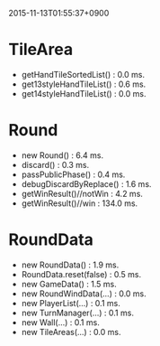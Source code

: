 2015-11-13T01:55:37+0900

# TileArea
- getHandTileSortedList()  :     0.0 ms.
- get13styleHandTileList() :     0.6 ms.
- get14styleHandTileList() :     0.0 ms.
# Round
- new Round()              :     6.4 ms.
- discard()                :     0.3 ms.
- passPublicPhase()        :     0.4 ms.
- debugDiscardByReplace()  :     1.6 ms.
- getWinResult()//notWin   :     4.2 ms.
- getWinResult()//win      :   134.0 ms.
# RoundData
- new RoundData()          :     1.9 ms.
- RoundData.reset(false)   :     0.5 ms.
- new GameData()           :     1.5 ms.
- new RoundWindData(...)   :     0.0 ms.
- new PlayerList(...)      :     0.1 ms.
- new TurnManager(...)     :     0.1 ms.
- new Wall(...)            :     0.1 ms.
- new TileAreas(...)       :     0.0 ms.